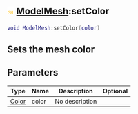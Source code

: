 ## ![shared](.gitbook/assets/shared.png) [ModelMesh](./home/ModelMesh):setColor

```lua
void ModelMesh:setColor(color)
```

Sets the mesh color
------
## Parameters

| Type   | Name | Description | Optional |
| ------ | ---- | ----------- | -------: |
| [Color](./home/Color) | color | No description |  |

